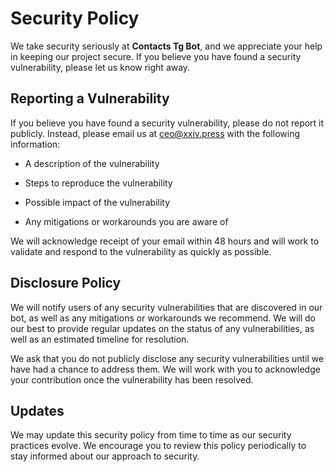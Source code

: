 # Security Policy

We take security seriously at **Contacts Tg Bot**, and we appreciate your help in keeping our project secure. If you believe you have found a security vulnerability, please let us know right away.

## Reporting a Vulnerability

If you believe you have found a security vulnerability, please do not report it publicly. Instead, please email us at ceo@xxiv.press with the following information:

- A description of the vulnerability

- Steps to reproduce the vulnerability

- Possible impact of the vulnerability

- Any mitigations or workarounds you are aware of

We will acknowledge receipt of your email within 48 hours and will work to validate and respond to the vulnerability as quickly as possible.

## Disclosure Policy

We will notify users of any security vulnerabilities that are discovered in our bot, as well as any mitigations or workarounds we recommend. We will do our best to provide regular updates on the status of any vulnerabilities, as well as an estimated timeline for resolution.

We ask that you do not publicly disclose any security vulnerabilities until we have had a chance to address them. We will work with you to acknowledge your contribution once the vulnerability has been resolved.

## Updates

We may update this security policy from time to time as our security practices evolve. We encourage you to review this policy periodically to stay informed about our approach to security.
